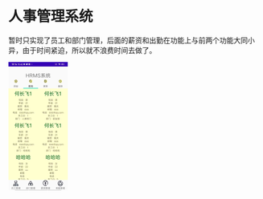 # 人事管理系统

暂时只实现了员工和部门管理，后面的薪资和出勤在功能上与前两个功能大同小异，由于时间紧迫，所以就不浪费时间去做了。

<img src="README/show.jpg" alt="show" style="zoom:25%;" />
